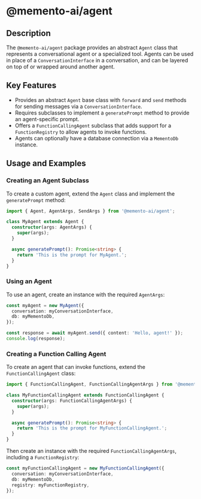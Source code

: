 # @memento-ai/agent

## Description
The `@memento-ai/agent` package provides an abstract `Agent` class that represents a conversational agent or a specialized tool. Agents can be used in place of a `ConversationInterface` in a conversation, and can be layered on top of or wrapped around another agent.

## Key Features
- Provides an abstract `Agent` base class with `forward` and `send` methods for sending messages via a `ConversationInterface`.
- Requires subclasses to implement a `generatePrompt` method to provide an agent-specific prompt.
- Offers a `FunctionCallingAgent` subclass that adds support for a `FunctionRegistry` to allow agents to invoke functions.
- Agents can optionally have a database connection via a `MementoDb` instance.

## Usage and Examples

### Creating an Agent Subclass
To create a custom agent, extend the `Agent` class and implement the `generatePrompt` method:

```typescript
import { Agent, AgentArgs, SendArgs } from '@memento-ai/agent';

class MyAgent extends Agent {
  constructor(args: AgentArgs) {
    super(args);
  }

  async generatePrompt(): Promise<string> {
    return 'This is the prompt for MyAgent.';
  }
}
```

### Using an Agent
To use an agent, create an instance with the required `AgentArgs`:

```typescript
const myAgent = new MyAgent({
  conversation: myConversationInterface,
  db: myMementoDb,
});

const response = await myAgent.send({ content: 'Hello, agent!' });
console.log(response);
```

### Creating a Function Calling Agent
To create an agent that can invoke functions, extend the `FunctionCallingAgent` class:

```typescript
import { FunctionCallingAgent, FunctionCallingAgentArgs } from '@memento-ai/agent';

class MyFunctionCallingAgent extends FunctionCallingAgent {
  constructor(args: FunctionCallingAgentArgs) {
    super(args);
  }

  async generatePrompt(): Promise<string> {
    return 'This is the prompt for MyFunctionCallingAgent.';
  }
}
```

Then create an instance with the required `FunctionCallingAgentArgs`, including a `FunctionRegistry`:

```typescript
const myFunctionCallingAgent = new MyFunctionCallingAgent({
  conversation: myConversationInterface, 
  db: myMementoDb,
  registry: myFunctionRegistry,
});
```
